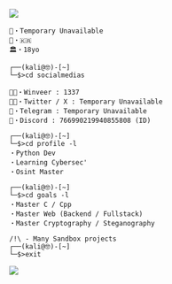 ![](https://komarev.com/ghpvc/?username=intel1337)
```
📧・Temporary Unavailable
🏴・🇰🇷 
🏛️・18yo

┌──(kali@🤓)-[~]
└─$>cd socialmedias

🕵🏽・Winveer : 1337
🕵🏽・Twitter / X : Temporary Unavailable
🔌・Telegram : Temporary Unavailable
📀・Discord : 766990219940855808 (ID)

┌──(kali@🤓)-[~]
└─$>cd profile -l
・Python Dev
・Learning Cybersec'
・Osint Master

┌──(kali@🤓)-[~]
└─$>cd goals -l
・Master C / Cpp
・Master Web (Backend / Fullstack)
・Master Cryptography / Steganography

/!\ - Many Sandbox projects
┌──(kali@🤓)-[~]
└─$>exit
```
![](http://github-profile-summary-cards.vercel.app/api/cards/profile-details?username=intel1337&theme=github_dark)

